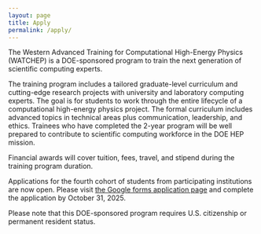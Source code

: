 ```yaml
---
layout: page
title: Apply
permalink: /apply/
---
```


The Western Advanced Training for Computational High-Energy Physics (WATCHEP) is a DOE-sponsored program to train the next generation of scientific computing experts.

The training program includes a tailored graduate-level curriculum and cutting-edge research projects with university and laboratory computing experts. 
The goal is for students to work through the entire lifecycle of a computational high-energy physics project.
The formal curriculum includes advanced topics in technical areas plus communication, leadership, and ethics.
Trainees who have completed the 2-year program will be well prepared to contribute to scientific computing workforce in the DOE HEP mission.

Financial awards will cover tuition, fees, travel, and stipend during the training program duration.

Applications for the fourth cohort of students from participating institutions are now open. 
Please visit [the Google forms application page](https://forms.gle/VsK7S4s4NdGEzf3WA) and complete the application by October 31, 2025.

Please note that this DOE-sponsored program requires U.S. citizenship or permanent resident status.

[jekyll-organization]: https://github.com/watchep
